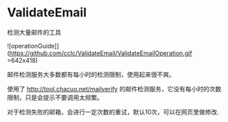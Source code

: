# ValidateEmail
检测大量邮件的工具

![operationGuide]](https://github.com/cclc/ValidateEmail/ValidateEmailOperation.gif =642x418)

邮件检测服务大多数都有每小时的检测限制，使用起来很不爽。

使用了 http://tool.chacuo.net/mailverify 的邮件检测服务，它没有每小时的次数限制，只是会提示不要调用太频繁。

对于检测失败的邮箱，会进行一定次数的重试，默认10次，可以在网页里做修改.